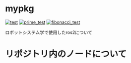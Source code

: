 # mypkg
[![test](https://github.com/akitonoguchi/mypkg/actions/workflows/test.yml/badge.svg)](https://github.com/akitonoguchi/mypkg/actions/workflows/test.yml) [![prime_test](https://github.com/akitonoguchi/mypkg/actions/workflows/prime_test.yml/badge.svg)](https://github.com/akitonoguchi/mypkg/actions/workflows/prime_test.yml) [![fibonacci_test](https://github.com/akitonoguchi/mypkg/actions/workflows/fibonacci_test.yml/badge.svg)](https://github.com/akitonoguchi/mypkg/actions/workflows/fibonacci_test.yml)

ロボットシステム学で使用したros2について

# リポジトリ内のノードについて
